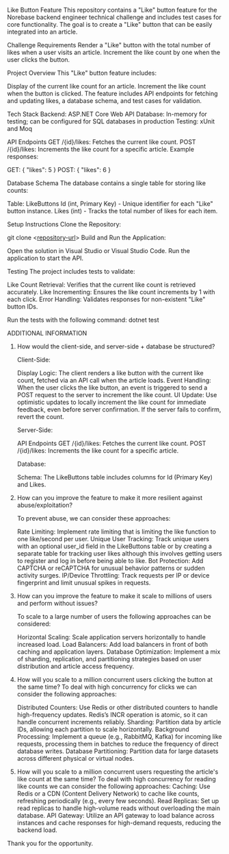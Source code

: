 Like Button Feature
This repository contains a "Like" button feature for the Norebase backend engineer technical challenge and includes test cases for core functionality. The goal is to create a "Like" button that can be easily integrated into an article.


Challenge Requirements
Render a "Like" button with the total number of likes when a user visits an article.
Increment the like count by one when the user clicks the button.


Project Overview
This "Like" button feature includes:

Display of the current like count for an article.
Increment the like count when the button is clicked.
The feature includes API endpoints for fetching and updating likes, a database schema, and test cases for validation.


Tech Stack
Backend: ASP.NET Core Web API
Database: In-memory for testing; can be configured for SQL databases in production
Testing: xUnit and Moq


API Endpoints
GET /{id}/likes: Fetches the current like count.
POST /{id}/likes: Increments the like count for a specific article.
Example responses:

GET: { "likes": 5 }
POST: { "likes": 6 }


Database Schema
The database contains a single table for storing like counts:

Table: LikeButtons
Id (int, Primary Key) - Unique identifier for each "Like" button instance.
Likes (int) - Tracks the total number of likes for each item.


Setup Instructions
Clone the Repository:

git clone <[repository-url](https://github.com/8sosa/Norebase-Like-Button)>
Build and Run the Application:

Open the solution in Visual Studio or Visual Studio Code.
Run the application to start the API.


Testing
The project includes tests to validate:

Like Count Retrieval: Verifies that the current like count is retrieved accurately.
Like Incrementing: Ensures the like count increments by 1 with each click.
Error Handling: Validates responses for non-existent "Like" button IDs.

Run the tests with the following command:
dotnet test


ADDITIONAL INFORMATION
1.  How would the client-side, and server-side + database be structured?

    Client-Side:

    Display Logic: The client renders a like button with the current like count, fetched via an API call when the article loads.
    Event Handling: When the user clicks the like button, an event is triggered to send a POST request to the server to increment the like count.
    UI Update: Use optimistic updates to locally increment the like count for immediate feedback, even before server confirmation. If the server fails to confirm, revert the count.

    Server-Side:

    API Endpoints
    GET /{id}/likes: Fetches the current like count.
    POST /{id}/likes: Increments the like count for a specific article.

    Database:

    Schema: The LikeButtons table includes columns for Id (Primary Key) and Likes.

    
2.  How can you improve the feature to make it more resilient against abuse/exploitation?

    To prevent abuse, we can consider these approaches:

    Rate Limiting: Implement rate limiting that is limiting the like function to one like/second per user.
    Unique User Tracking: Track unique users with an optional user_id field in the LikeButtons table or by creating a separate table for tracking user likes although this involves getting users to register and log in before being able to like.
    Bot Protection: Add CAPTCHA or reCAPTCHA for unusual behavior patterns or sudden activity surges.
    IP/Device Throttling: Track requests per IP or device fingerprint and limit unusual spikes in requests.


3.  How can you improve the feature to make it scale to millions of users and perform without issues?

    To scale to a large number of users the following approaches can be considered:
    
    Horizontal Scaling: Scale application servers horizontally to handle increased load.
    Load Balancers: Add load balancers in front of both caching and application layers.
    Database Optimization: Implement a mix of sharding, replication, and partitioning strategies based on user distribution and article access frequency.
    
4.  How will you scale to a million concurrent users clicking the button at the same time?
    To deal with high concurrency for clicks we can consider the following approaches:

    Distributed Counters: Use Redis or other distributed counters to handle high-frequency updates. Redis’s INCR operation is atomic, so it can handle concurrent increments reliably.
    Sharding: Partition data by article IDs, allowing each partition to scale horizontally.
    Background Processing: Implement a queue (e.g., RabbitMQ, Kafka) for incoming like requests, processing them in batches to reduce the frequency of direct database writes.
    Database Partitioning: Partition data for large datasets across different physical or virtual nodes.

5.  How will you scale to a million concurrent users requesting the article's like count at the same time?
    To deal with high concurrency for reading like counts we can consider the following approaches:
    Caching: Use Redis or a CDN (Content Delivery Network) to cache like counts, refreshing periodically (e.g., every few seconds).
    Read Replicas: Set up read replicas to handle high-volume reads without overloading the main database.
    API Gateway: Utilize an API gateway to load balance across instances and cache responses for high-demand requests, reducing the backend load.



Thank you for the opportunity.
